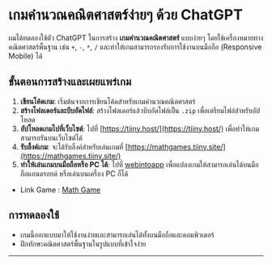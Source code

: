 # เกมคำนวณคณิตศาสตร์ง่ายๆ ด้วย ChatGPT

ผมได้ทดลองใช้ตัว ChatGPT ในการสร้าง **เกมคำนวณคณิตศาสตร์** แบบง่ายๆ โดยใช้เครื่องหมายทางคณิตศาสตร์พื้นฐาน เช่น `+`, `-`, `*`, `/` และทำให้เกมสามารถรองรับการใช้งานบนมือถือ (Responsive Mobile) ได้

## ขั้นตอนการสร้างและเผยแพร่เกม

1. **เขียนโค้ดเกม**: เริ่มต้นจากการเขียนโค้ดสำหรับเกมคำนวณคณิตศาสตร์
2. **สร้างโฟลเดอร์และบีบอัดไฟล์**: สร้างโฟลเดอร์แล้วบีบอัดไฟล์เป็น `.zip` เพื่อเตรียมไฟล์สำหรับอัปโหลด
3. **อัปโหลดเกมไปที่เว็บไซต์**: ไปที่ [https://tiiny.host/](https://tiiny.host/) เพื่อทำให้เกมสามารถรันบนเว็บไซต์ได้
4. **รับลิ้งค์เกม**: จะได้รับลิ้งค์สำหรับเล่นเกมที่ [https://mathgames.tiiny.site/](https://mathgames.tiiny.site/)
5. **ทำให้เล่นเกมบนมือถือหรือ PC ได้**: ไปที่ [webintoapp](https://www.webintoapp.com/) เพื่อแปลงเกมให้สามารถเล่นได้บนมือถือแอนดรอยด์ หรือเล่นบนเครื่อง PC ก็ได้
   
- Link Game : [Math Game](https://drive.google.com/file/d/1oVpjhfUT-_6qihxtN5Rq4FucZxt22RvU/view?usp=sharing)

## การทดลองใช้

- เกมนี้ออกแบบมาให้ใช้งานง่ายและสามารถเล่นได้ทั้งบนมือถือและคอมพิวเตอร์
- ฝึกทักษะคณิตศาสตร์พื้นฐานในรูปแบบที่เข้าใจง่าย

---

